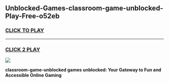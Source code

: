 
## Unblocked-Games-classroom-game-unblocked-Play-Free-o52eb
<h3>
<a href="https://premium76.site?title=classroom-game-unblocked&ref=09A">CLICK TO PLAY</a></h3>
<hr>

<h3>
<a href="https://premium76.site?title=classroom-game-unblocked&ref=09A">CLICK 2 PLAY</a>
  
</h3>

<a href="https://premium76.site?title=classroom-game-unblocked&ref=09A"><img src="https://clearcache.store/games.png"></a>


**classroom-game-unblocked games unblocked: Your Gateway to Fun and Accessible Online Gaming**
